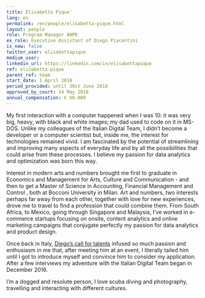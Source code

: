 ```yaml
---
title: Elisabetta Pique'
lang: en
permalink: /en/people/elisabetta-pique.html
layout: people
role: Program Manager ANPR
ex_role: Executive Assistant of Diego Piacentini
is_new: false
twitter_user: elisabettapique
medium_user:
linkedin_url: https://linkedin.com/in/elisabettapique
ref: elisabetta-pique
parent_ref: team
start_date: 1 April 2018
period_provided: until 30st June 2018
approved_by_court: 14 May 2018
annual_compensation: € 60.000
---
```

My first interaction with a computer happened when I was 10: it was very big, heavy, with black and white images; my dad used to code on it in MS-DOS. Unlike my colleagues of the Italian Digital Team, I didn’t become a developer or a computer scientist but, inside me, the interest for technologies remained vivid. I am fascinated by the potential of streamlining and improving many aspects of everyday life and by all the possibilities that could arise from these processes. I believe my passion for data analytics and optimization was born this way.

Interest in modern arts and numbers brought me first to graduate in Economics and Management for Arts, Culture and Communication - and then to get a Master of Science in Accounting, Financial Management and Control , both at Bocconi University in Milan. Art and numbers, two interests perhaps far away from each other, together with love for new experiences, drove me to travel to find a profession that could combine them. From South Africa, to Mexico, going through Singapore and Malaysia, I’ve worked in e-commerce startups focusing on onsite, content analytics and online marketing campaigns that conjugate perfectly my passion for data analytics and product design.

Once back in Italy, [Diego’s call for talents](https://medium.com/team-per-la-trasformazione-digitale/from-seattle-to-roma-innovation-citizens-talents-6b8c6c06002b) infused so much passion and enthusiasm in me that, after meeting him at an event, I literally tailed him until I got to introduce myself and convince him to consider my application. After a few interviews my adventure with the Italian Digital Team began in December 2016.

I’m a dogged and resolute person, I love scuba diving and photography, travelling and interacting with different cultures.
